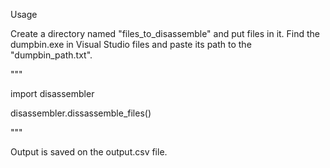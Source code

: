 Usage

Create a directory named "files_to_disassemble" and put files in it.
Find the dumpbin.exe in Visual Studio files and paste its path to the "dumpbin_path.txt".

"""

import disassembler

disassembler.dissassemble_files()

"""

Output is saved on the output.csv file.
